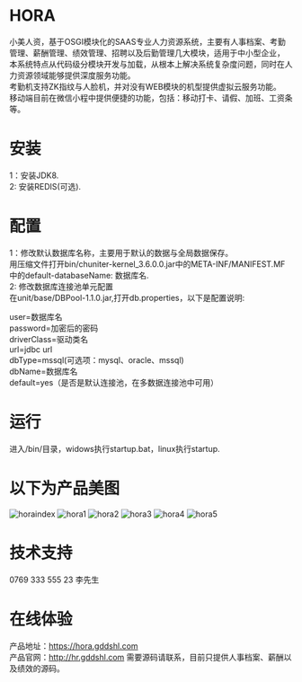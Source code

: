 # HORA
小美人资，基于OSGI模块化的SAAS专业人力资源系统，主要有人事档案、考勤管理、薪酬管理、绩效管理、招聘以及后勤管理几大模块，适用于中小型企业，</br>
本系统特点从代码级分模块开发与加载，从根本上解决系统复杂度问题，同时在人力资源领域能够提供深度服务功能。</br>
考勤机支持ZK指纹与人脸机，并对没有WEB模块的机型提供虚拟云服务功能。</br>
移动端目前在微信小程中提供便捷的功能，包括：移动打卡、请假、加班、工资条等。</br>


# 安装
1：安装JDK8.</br>
2: 安装REDIS(可选).</br>

# 配置
1：修改默认数据库名称，主要用于默认的数据与全局数据保存。</br>
用压缩文件打开bin/chuniter-kernel_3.6.0.0.jar中的META-INF/MANIFEST.MF中的default-databaseName: 数据库名.</br>
2: 修改数据库连接池单元配置</br>
在unit/base/DBPool-1.1.0.jar,打开db.properties，以下是配置说明:</br>

user=数据库名</br>
password=加密后的密码</br>
driverClass=驱动类名</br>
url=jdbc url</br>
dbType=mssql(可选项：mysql、oracle、mssql)</br>
dbName=数据库名</br>
default=yes（是否是默认连接池，在多数据连接池中可用）</br>


# 运行

进入/bin/目录，widows执行startup.bat，linux执行startup.

# 以下为产品美图
![horaindex](https://hr.gddshl.com/images/horaindex.jpeg)
![hora1](https://hr.gddshl.com/images/hora1.jpeg)
![hora2](https://hr.gddshl.com/images/hora2.jpeg)
![hora3](https://hr.gddshl.com/images/hora3.jpeg)
![hora4](https://hr.gddshl.com/images/hora4.jpeg)
![hora5](https://hr.gddshl.com/images/hora5.jpeg)

# 技术支持
0769 333 555 23 李先生

# 在线体验
产品地址：https://hora.gddshl.com</br>
产品官网：http://hr.gddshl.com
需要源码请联系，目前只提供人事档案、薪酬以及绩效的源码。


